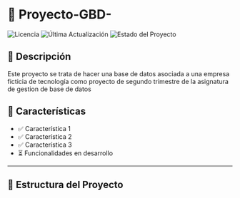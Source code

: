 # 🌟 Proyecto-GBD-

![Licencia](https://img.shields.io/github/license/usuario/nombre-del-repo?style=flat-square)
![Última Actualización](https://img.shields.io/github/last-commit/usuario/nombre-del-repo?style=flat-square)
![Estado del Proyecto](https://img.shields.io/badge/status-en%20progreso-yellow?style=flat-square)

## 📖 Descripción

Este proyecto se trata de hacer una base de datos asociada a 
una empresa ficticia de tecnología como proyecto de segundo 
trimestre de la asignatura de gestion de base de datos  

## 🚀 Características

- ✅ Característica 1
- ✅ Característica 2
- ✅ Característica 3
- ⏳ Funcionalidades en desarrollo

---

## 📂 Estructura del Proyecto

